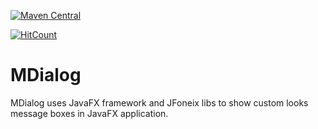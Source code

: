 [![Maven Central](https://maven-badges.herokuapp.com/maven-central/com.github.mohrazzr/mdialog/badge.svg?style=plastic)](https://maven-badges.herokuapp.com/maven-central/com.github.mohrazzr/mdialog)

[![HitCount](http://hits.dwyl.com/mohrazzr/MDialog.svg)](http://hits.dwyl.com/mohrazzr/MDialog)
# MDialog
MDialog uses JavaFX framework and JFoneix libs to show custom looks message boxes in JavaFX application.
